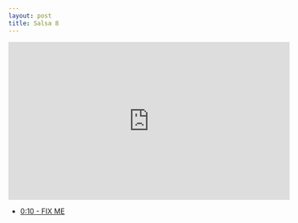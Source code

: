 ```yaml
---
layout: post
title: Salsa 8
---
```


<iframe id="zajecia8" width="560" height="315" src="https://www.youtube.com/embed/z6BuS1kg4R0?enablejsapi=1&origin=https://mnocon.github.io" frameborder="0" enablejsapi="1" allowfullscreen></iframe>

<ul>

<li><a href="#" onclick="playerSeekTo('zajecia8', 10); return false;">0:10 - FIX ME</a>  </li>

</ul>